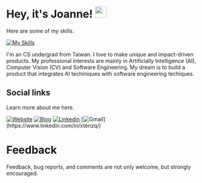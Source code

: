 <h1>
  Hey, it's Joanne!
  <img src="https://media.giphy.com/media/hvRJCLFzcasrR4ia7z/giphy.gif" width="30px"/>
</h1>


Here are some of my skills. 

[![My Skills](https://skillicons.dev/icons?i=cpp,c,cs,java,py,tensorflow,pytorch,php,js,jquery,html,css,git,latex,github,jenkins,firebase,androidstudio,raspberrypi,linux&perline=20)](https://skillicons.dev)

I'm an CS undergrad from Taiwan. I love to make unique and impact-driven products. My professional interests are mainly in Artificially Intelligence (AI), Computer Vision (CV) and Software Engineering. My dream is to build a product that integrates AI techiniques with software engineering techiques.

## Social links

Learn more about me here. 

[![Website](https://img.shields.io/badge/Website-4FC08D?style=for-the-badge&logo=githubpages&logoColor=white)](https://joannechiao18.github.io/)
[![Blog](https://img.shields.io/badge/blog-FFA500?style=for-the-badge&logo=rss&logoColor=white)](https://joannechiao18.github.io/)
[![Linkedin](https://img.shields.io/badge/linkedin-0077B5?style=for-the-badge&logo=linkedin&logoColor=white)](https://www.linkedin.com/in/xtenzq/)
[![Gmail](https://img.shields.io/badge/gmail-%23D14836.svg?&style=for-the-badge&logo=gmail&logoColor=white")](https://www.linkedin.com/in/xtenzq/)

# Feedback
Feedback, bug reports, and comments are not only welcome, but strongly encouraged. 


